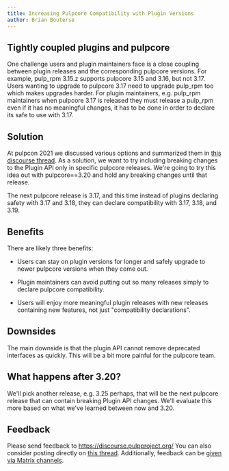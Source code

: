 ```yaml
---
title: Increasing Pulpcore Compatibility with Plugin Versions
author: Brian Bouterse
---
```


## Tightly coupled plugins and pulpcore

One challenge users and plugin maintainers face is a close coupling between plugin releases and the
corresponding pulpcore versions. For example, pulp_rpm 3.15.z supports pulpcore 3.15 and 3.16, but
not 3.17. Users wanting to upgrade to pulpcore 3.17 need to upgrade pulp_rpm too which makes
upgrades harder. For plugin maintainers, e.g. pulp_rpm maintainers when pulpcore 3.17 is released
they must release a pulp_rpm even if it has no meaningful changes, it has to be done in order to
declare its safe to use with 3.17.

## Solution
At pulpcon 2021 we discussed various options and summarized them in [this discourse thread](https://discourse.pulpproject.org/t/what-to-do-to-reduce-unecessary-plugin-compatibility-releases/236/).
As a solution, we want to try including breaking changes to the Plugin API only in specific pulpcore
releases. We're going to try this idea out with pulpcore==3.20 and hold any breaking changes until
that release.

The next pulpcore release is 3.17, and this time instead of plugins declaring safety with 3.17 and
3.18, they can declare compatibility with 3.17, 3.18, and 3.19.

## Benefits

There are likely three benefits:

* Users can stay on plugin versions for longer and safely upgrade to newer pulpcore
versions when they come out.

* Plugin maintainers can avoid putting out so many releases simply to declare pulpcore
  compatibility.

* Users will enjoy more meaningful plugin releases with new releases containing new features, not
  just "compatibility declarations".

## Downsides

The main downside is that the plugin API cannot remove deprecated interfaces as quickly. This will
be a bit more painful for the pulpcore team.

## What happens after 3.20?

We'll pick another release, e.g. 3.25 perhaps, that will be the next pulpcore release that can
contain breaking Plugin API changes. We'll evaluate this more based on what we've learned between
now and 3.20.

## Feedback

Please send feedback to https://discourse.pulpproject.org/ You can also consider posting directly
on [this thread](https://discourse.pulpproject.org/t/what-to-do-to-reduce-unecessary-plugin-compatibility-releases/236).
Additionally, feedback can be [given via Matrix channels](https://pulpproject.org/help/#chat-to-us).
